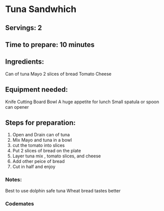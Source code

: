 # Tuna Sandwhich

## Servings: 2

## Time to prepare: 10 minutes 

## Ingredients:
Can of tuna 
Mayo
2 slices of bread
Tomato
Cheese

## Equipment needed:
Knife 
Cutting Board
Bowl
A huge appetite for lunch
Small spatula or spoon
can opener


## Steps for preparation:
1. Open and Drain can of tuna
2. Mix Mayo and tuna in a bowl
3. cut the tomato into slices
4. Put 2 slices of bread on the plate
5. Layer tuna mix , tomato slices, and cheese
6. Add other peice of bread
7. Cut in half and enjoy

### Notes:
Best to use dolphin safe tuna
Wheat bread tastes better

### Codemates #
